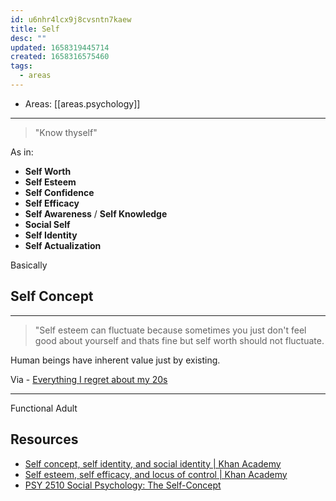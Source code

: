 ```yaml
---
id: u6nhr4lcx9j8cvsntn7kaew
title: Self
desc: ""
updated: 1658319445714
created: 1658316575460
tags:
  - areas
---
```


- Areas: [[areas.psychology]]

---

> "Know thyself"

As in:

- **Self Worth**
- **Self Esteem**
- **Self Confidence**
- **Self Efficacy**
- **Self Awareness** / **Self Knowledge**
- **Social Self**
- **Self Identity**
- **Self Actualization**

Basically

## **Self Concept**

---

> "Self esteem can fluctuate because sometimes you just don't feel good about yourself and thats fine but self worth should not fluctuate.

Human beings have inherent value just by existing.

Via - [Everything I regret about my 20s](https://www.youtube.com/watch?v=DV3x9Zu4PkA)

---

Functional Adult

## Resources

- [Self concept, self identity, and social identity | Khan Academy](https://www.youtube.com/watch?v=PaA0mLVQd3k)
- [Self esteem, self efficacy, and locus of control | Khan Academy](https://www.youtube.com/watch?v=xcLKlPTG97k)
- [PSY 2510 Social Psychology: The Self-Concept](https://www.youtube.com/watch?v=u6gNTMdS0oc)
